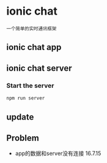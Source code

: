 # ionic chat
    一个简单的实时通讯框架
    
## ionic chat app

## ionic chat server

### Start the server
```sh
npm run server
```

## update

## Problem
* app的数据和server没有连接 16.7.15

